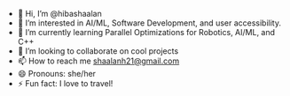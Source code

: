 - 👋 Hi, I’m @hibashaalan
- 👀 I’m interested in AI/ML, Software Development, and user accessibility.
- 🌱 I’m currently learning Parallel Optimizations for Robotics, AI/ML, and C++
- 💞️ I’m looking to collaborate on cool projects
- 📫 How to reach me shaalanh21@gmail.com
- 😄 Pronouns: she/her
- ⚡ Fun fact: I love to travel!

<!---
hibashaalan/hibashaalan is a ✨ special ✨ repository because its `README.md` (this file) appears on your GitHub profile.
You can click the Preview link to take a look at your changes.
--->
